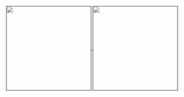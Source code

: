 <a href="" style="pointer-events: none;">
  <img align="center" src="https://github-readme-stats.anuraghazra1.vercel.app/api/top-langs/?username=FlyKite&theme=nord&hide=c" height="230"/>
</a>
<a href="" style="pointer-events: none;">
  <img align="center" src="https://github-readme-stats.anuraghazra1.vercel.app/api?username=FlyKite&show_icons=true&count_private=true&theme=nord" height="230"/>
</a>
<!--
### Hi there 👋

**FlyKite/FlyKite** is a ✨ _special_ ✨ repository because its `README.md` (this file) appears on your GitHub profile.

Here are some ideas to get you started:

- 🔭 I’m currently working on ...
- 🌱 I’m currently learning ...
- 👯 I’m looking to collaborate on ...
- 🤔 I’m looking for help with ...
- 💬 Ask me about ...
- 📫 How to reach me: ...
- 😄 Pronouns: ...
- ⚡ Fun fact: ...
-->
